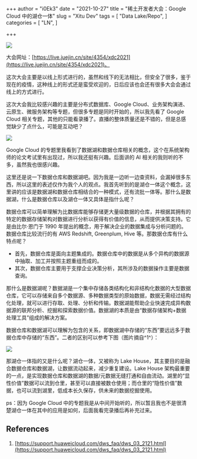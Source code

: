 +++
author = "i0Ek3"
date = "2021-10-27"
title = "稀土开发者大会：Google Cloud 中的湖仓一体" 
slug = "Xitu Dev"
tags = [
    "Data Lake/Repo",
]
categories = [
    "LN",
]

+++

![](https://cdn.jsdelivr.net/gh/i0Ek3/apichost@main/niter.top/dev0.775rxk0n8cg0.jpg)

大会网址：[https://live.juejin.cn/site/4354/xdc2021](https://live.juejin.cn/site/4354/xdc2021)。

这次大会主要是以线上形式进行的，虽然和线下的无法相比，但安全了很多，鉴于现在的疫情，这种线上的形式还是蛮受欢迎的，日后应该也会还有很多大会会通过线上的方式进行。

这次大会我比较感兴趣的主要是分布式数据库、Google Cloud、业务架构演进、云原生、微服务架构等专题，但很多专题是同时开始的，所以我先看了 Google Cloud 相关专题，其他的只能看录播了。直播的整体质量还是不错的，但是总感觉缺少了点什么，可能是互动吧？

![](https://cdn.jsdelivr.net/gh/i0Ek3/apichost@main/niter.top/dev1.60k02pwtgjcw.jpg)

Google Cloud 的专题里我看到了数据湖和数据仓库相关的概念，这个在系统架构师的论文考试里有出现过，所以我还挺有兴趣。后面讲的 AI 相关的我则听的不多，虽然我也很感兴趣。

这里还是说一下数据仓库和数据湖吧。因为我是一边听一边查资料，会漏掉很多东西，所以这里的表述仅作为我个人的观点。我首先听到的是湖仓一体这个概念，这里讲的应该是数据湖和数据仓库相结合的一种模式，还有流批一体等。那什么是数据湖，什么是数据仓库以及湖仓一体又具体是指什么呢？

数据仓库可以简单理解为比数据库能够存储更大量级数据的仓库，并根据其拥有的特定的数据存储架构对数据进行分析以获得有价值的信息，从而提供决策支持。它是由比尔·恩门于 1990 年提出的概念，用于解决企业的数据集成与分析问题的。数据仓库比较流行的有 AWS Redshift, Greenplum, Hive 等。那数据仓库有什么特点呢？

- 首先，数据仓库是面向主题集成的。数据仓库中的数据是从多个异构的数据源中抽取、加工并按照主题重组而成的。
- 其次，数据仓库主要用于支撑企业决策分析，其所涉及的数据操作主要是数据查询。

那什么是数据湖呢？数据湖是一个集中存储各类结构化和非结构化数据的大型数据仓库，它可以存储来自多个数据源、多种数据类型的原始数据，数据无需经过结构化处理，就可以进行存取、处理、分析和传输。数据湖能帮助企业快速完成异构数据源的联邦分析、挖掘和探索数据价值。数据湖的本质是由“数据存储架构+数据处理工具”组成的解决方案。

数据仓库和数据湖可以理解为包含的关系，即数据湖中存储的“东西”要远远多于数据仓库中存储的“东西”。二者的区别可以参考下图（图片摘自^1^）：

![](https://cdn.jsdelivr.net/gh/i0Ek3/apichost@main/niter.top/diff.otyy5grejow.jpg)

那湖仓一体指的又是什么呢？湖仓一体，又被称为 Lake House，其主要目的是融合数据仓库和数据湖，让数据流动起来，减少重复建设。Lake House 架构最重要的一点，是实现数据仓库和数据湖的数据/元数据无缝打通和自由流动。湖里的“显性价值”数据可以流到仓里，甚至可以直接被数仓使用；而仓里的“隐性价值”数据，也可以流到湖里，低成本长久保存，供未来的数据挖掘使用。

ps：因为 Google Cloud 中的专题我是从中间开始听的，所以暂且我也不是很清楚湖仓一体在其中的应用是如何，后面我看完录播后再补充过来。

## References

1. [https://support.huaweicloud.com/dws_faq/dws_03_2121.html](https://support.huaweicloud.com/dws_faq/dws_03_2121.html)
